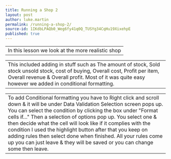 ```yaml
---
title: Running a Shop 2
layout: post
author: luke.martin
permalink: /running-a-shop-2/
source-id: 1IKdbLPAQb0_Weg6fy41q0Q_TUSYg34CqHu19XixehpE
published: true
---
```

<table>
  <tr>
    <td>In this lesson we look at the more realistic shop </td>
  </tr>
</table>


<table>
  <tr>
    <td>This included adding in stuff such as The amount of stock, Sold stock unsold stock, cost of buying, Overall cost,  Profit per item, Overall revenue & Overall profit. Most of it was quite easy however we added in conditional formatting.</td>
  </tr>
</table>


<table>
  <tr>
    <td>To add Conditional formatting you have to Right click and scroll down & it will be under Data Validation
   Selection screen pops up. You can select the condition by clicking the box under "Format cells if…" Then a selection of options pop up. You select one & then decide what the cell will look like if it complies with the condition I used the highlight button  after that you keep on adding rules then select done when finished. All your rules come up you can just leave & they will be saved or you can change some then leave.  </td>
  </tr>
</table>



